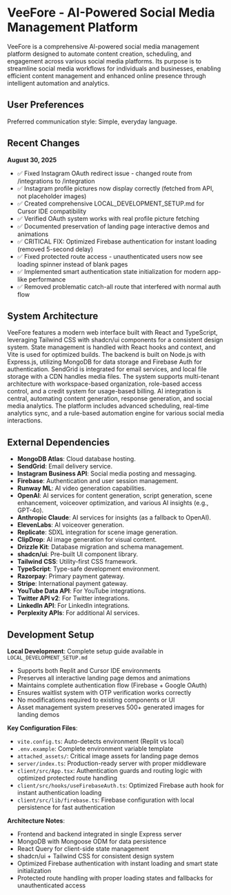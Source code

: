 # VeeFore - AI-Powered Social Media Management Platform

VeeFore is a comprehensive AI-powered social media management platform designed to automate content creation, scheduling, and engagement across various social media platforms. Its purpose is to streamline social media workflows for individuals and businesses, enabling efficient content management and enhanced online presence through intelligent automation and analytics.

## User Preferences

Preferred communication style: Simple, everyday language.

## Recent Changes

**August 30, 2025**
- ✅ Fixed Instagram OAuth redirect issue - changed route from /integrations to /integration
- ✅ Instagram profile pictures now display correctly (fetched from API, not placeholder images)
- ✅ Created comprehensive LOCAL_DEVELOPMENT_SETUP.md for Cursor IDE compatibility
- ✅ Verified OAuth system works with real profile picture fetching
- ✅ Documented preservation of landing page interactive demos and animations
- ✅ CRITICAL FIX: Optimized Firebase authentication for instant loading (removed 5-second delay)
- ✅ Fixed protected route access - unauthenticated users now see loading spinner instead of blank pages
- ✅ Implemented smart authentication state initialization for modern app-like performance
- ✅ Removed problematic catch-all route that interfered with normal auth flow

## System Architecture

VeeFore features a modern web interface built with React and TypeScript, leveraging Tailwind CSS with shadcn/ui components for a consistent design system. State management is handled with React hooks and context, and Vite is used for optimized builds. The backend is built on Node.js with Express.js, utilizing MongoDB for data storage and Firebase Auth for authentication. SendGrid is integrated for email services, and local file storage with a CDN handles media files. The system supports multi-tenant architecture with workspace-based organization, role-based access control, and a credit system for usage-based billing. AI integration is central, automating content generation, response generation, and social media analytics. The platform includes advanced scheduling, real-time analytics sync, and a rule-based automation engine for various social media interactions.

## External Dependencies

-   **MongoDB Atlas**: Cloud database hosting.
-   **SendGrid**: Email delivery service.
-   **Instagram Business API**: Social media posting and messaging.
-   **Firebase**: Authentication and user session management.
-   **Runway ML**: AI video generation capabilities.
-   **OpenAI**: AI services for content generation, script generation, scene enhancement, voiceover optimization, and various AI insights (e.g., GPT-4o).
-   **Anthropic Claude**: AI services for insights (as a fallback to OpenAI).
-   **ElevenLabs**: AI voiceover generation.
-   **Replicate**: SDXL integration for scene image generation.
-   **ClipDrop**: AI image generation for visual content.
-   **Drizzle Kit**: Database migration and schema management.
-   **shadcn/ui**: Pre-built UI component library.
-   **Tailwind CSS**: Utility-first CSS framework.
-   **TypeScript**: Type-safe development environment.
-   **Razorpay**: Primary payment gateway.
-   **Stripe**: International payment gateway.
-   **YouTube Data API**: For YouTube integrations.
-   **Twitter API v2**: For Twitter integrations.
-   **LinkedIn API**: For LinkedIn integrations.
-   **Perplexity APIs**: For additional AI services.

## Development Setup

**Local Development**: Complete setup guide available in `LOCAL_DEVELOPMENT_SETUP.md`
- Supports both Replit and Cursor IDE environments
- Preserves all interactive landing page demos and animations
- Maintains complete authentication flow (Firebase + Google OAuth)
- Ensures waitlist system with OTP verification works correctly
- No modifications required to existing components or UI
- Asset management system preserves 500+ generated images for landing demos

**Key Configuration Files**:
- `vite.config.ts`: Auto-detects environment (Replit vs local)
- `.env.example`: Complete environment variable template
- `attached_assets/`: Critical image assets for landing page demos
- `server/index.ts`: Production-ready server with proper middleware
- `client/src/App.tsx`: Authentication guards and routing logic with optimized protected route handling
- `client/src/hooks/useFirebaseAuth.ts`: Optimized Firebase auth hook for instant authentication loading
- `client/src/lib/firebase.ts`: Firebase configuration with local persistence for fast authentication

**Architecture Notes**:
- Frontend and backend integrated in single Express server
- MongoDB with Mongoose ODM for data persistence
- React Query for client-side state management
- shadcn/ui + Tailwind CSS for consistent design system
- Optimized Firebase authentication with instant loading and smart state initialization
- Protected route handling with proper loading states and fallbacks for unauthenticated access